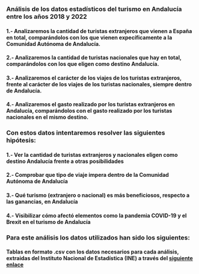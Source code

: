 ### Análisis de los datos estadísticos del turismo en Andalucía entre los años 2018 y 2022

#### 1.- Analizaremos la cantidad de turistas extranjeros que vienen a España en total, comparándolos con los que vienen expecíficamente a la Comunidad Autónoma de Andalucía.

#### 2.- Analizaremos la cantidad de turistas nacionales que hay en total, comparándolos con los que eligen como destino Andalucía.

#### 3.- Analizaremos el carácter de los viajes de los turistas extranjeros, frente al carácter de los viajes de los turistas nacionales, siempre dentro de Andalucía.

#### 4.- Analizaremos el gasto realizado por los turistas extranjeros en Andalucía, comparándolos con el gasto realizado por los turistas nacionales en el mismo destino.


### Con estos datos intentaremos resolver las siguientes hipótesis:

#### 1.- Ver la cantidad de turistas extranjeros y nacionales eligen como destino Andalucía frente a otras posibilidades

#### 2.- Comprobar que tipo de viaje impera dentro de la Comunidad Autónoma de Andalucía

#### 3.- Qué turismo (extranjero o nacional) es más beneficiosos, respecto a las ganancias, en Andalucía

#### 4.- Visibilizar cómo afectó elementos como la pandemia COVID-19 y el Brexit en el turismo de Andalucía


### Para este análisis los datos utilizados han sido los siguientes:

#### Tablas en formato .csv con los datos necesarios para cada análisis, extraidas del Instituto Nacional de Estadística (INE) a través del [siguiente enlace](https://www.ine.es/dyngs/INEbase/es/categoria.htm?c=Estadistica_P&cid=1254735570703)